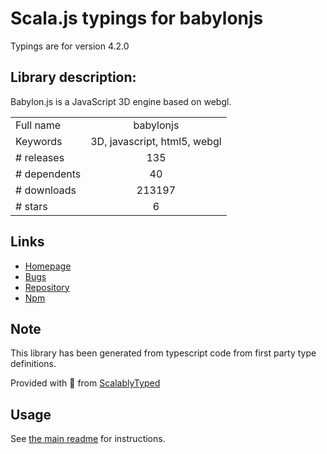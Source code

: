 
# Scala.js typings for babylonjs

Typings are for version 4.2.0

## Library description:
Babylon.js is a JavaScript 3D engine based on webgl.

|                    |                 |
| ------------------ | :-------------: |
| Full name          | babylonjs |
| Keywords           | 3D, javascript, html5, webgl |
| # releases         | 135 |
| # dependents       | 40 |
| # downloads        | 213197 |
| # stars            | 6 |

## Links
- [Homepage](https://github.com/BabylonJS/Babylon.js#readme)
- [Bugs](https://github.com/BabylonJS/Babylon.js/issues)
- [Repository](https://github.com/BabylonJS/Babylon.js)
- [Npm](https://www.npmjs.com/package/babylonjs)
    


## Note
This library has been generated from typescript code from first party type definitions.

Provided with :purple_heart: from [ScalablyTyped](https://github.com/oyvindberg/ScalablyTyped)

## Usage
See [the main readme](../../readme.md) for instructions.


